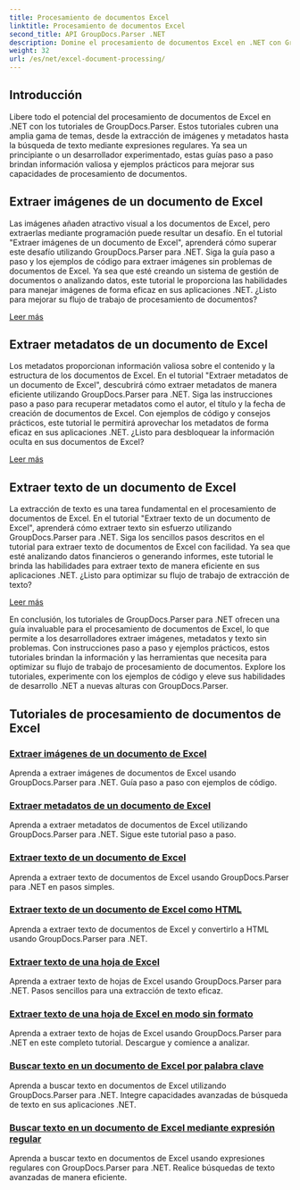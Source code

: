 ```yaml
---
title: Procesamiento de documentos Excel
linktitle: Procesamiento de documentos Excel
second_title: API GroupDocs.Parser .NET
description: Domine el procesamiento de documentos Excel en .NET con GroupDocs.Parser. Aprenda a extraer imágenes, metadatos y texto de manera eficiente con guías paso a paso.
weight: 32
url: /es/net/excel-document-processing/
---
```

## Introducción

Libere todo el potencial del procesamiento de documentos de Excel en .NET con los tutoriales de GroupDocs.Parser. Estos tutoriales cubren una amplia gama de temas, desde la extracción de imágenes y metadatos hasta la búsqueda de texto mediante expresiones regulares. Ya sea un principiante o un desarrollador experimentado, estas guías paso a paso brindan información valiosa y ejemplos prácticos para mejorar sus capacidades de procesamiento de documentos.

## Extraer imágenes de un documento de Excel

Las imágenes añaden atractivo visual a los documentos de Excel, pero extraerlas mediante programación puede resultar un desafío. En el tutorial "Extraer imágenes de un documento de Excel", aprenderá cómo superar este desafío utilizando GroupDocs.Parser para .NET. Siga la guía paso a paso y los ejemplos de código para extraer imágenes sin problemas de documentos de Excel. Ya sea que esté creando un sistema de gestión de documentos o analizando datos, este tutorial le proporciona las habilidades para manejar imágenes de forma eficaz en sus aplicaciones .NET. ¿Listo para mejorar su flujo de trabajo de procesamiento de documentos?

[Leer más](./extract-images-from-excel-document/)

## Extraer metadatos de un documento de Excel

Los metadatos proporcionan información valiosa sobre el contenido y la estructura de los documentos de Excel. En el tutorial "Extraer metadatos de un documento de Excel", descubrirá cómo extraer metadatos de manera eficiente utilizando GroupDocs.Parser para .NET. Siga las instrucciones paso a paso para recuperar metadatos como el autor, el título y la fecha de creación de documentos de Excel. Con ejemplos de código y consejos prácticos, este tutorial le permitirá aprovechar los metadatos de forma eficaz en sus aplicaciones .NET. ¿Listo para desbloquear la información oculta en sus documentos de Excel?

[Leer más](./extract-metadata-from-excel-document/)

## Extraer texto de un documento de Excel

La extracción de texto es una tarea fundamental en el procesamiento de documentos de Excel. En el tutorial "Extraer texto de un documento de Excel", aprenderá cómo extraer texto sin esfuerzo utilizando GroupDocs.Parser para .NET. Siga los sencillos pasos descritos en el tutorial para extraer texto de documentos de Excel con facilidad. Ya sea que esté analizando datos financieros o generando informes, este tutorial le brinda las habilidades para extraer texto de manera eficiente en sus aplicaciones .NET. ¿Listo para optimizar su flujo de trabajo de extracción de texto?

[Leer más](./extract-text-from-excel-document/)

En conclusión, los tutoriales de GroupDocs.Parser para .NET ofrecen una guía invaluable para el procesamiento de documentos de Excel, lo que permite a los desarrolladores extraer imágenes, metadatos y texto sin problemas. Con instrucciones paso a paso y ejemplos prácticos, estos tutoriales brindan la información y las herramientas que necesita para optimizar su flujo de trabajo de procesamiento de documentos. Explore los tutoriales, experimente con los ejemplos de código y eleve sus habilidades de desarrollo .NET a nuevas alturas con GroupDocs.Parser.
## Tutoriales de procesamiento de documentos de Excel
### [Extraer imágenes de un documento de Excel](./extract-images-from-excel-document/)
Aprenda a extraer imágenes de documentos de Excel usando GroupDocs.Parser para .NET. Guía paso a paso con ejemplos de código.
### [Extraer metadatos de un documento de Excel](./extract-metadata-from-excel-document/)
Aprenda a extraer metadatos de documentos de Excel utilizando GroupDocs.Parser para .NET. Sigue este tutorial paso a paso.
### [Extraer texto de un documento de Excel](./extract-text-from-excel-document/)
Aprenda a extraer texto de documentos de Excel usando GroupDocs.Parser para .NET en pasos simples.
### [Extraer texto de un documento de Excel como HTML](./extract-text-from-excel-document-as-html/)
Aprenda a extraer texto de documentos de Excel y convertirlo a HTML usando GroupDocs.Parser para .NET.
### [Extraer texto de una hoja de Excel](./extract-text-from-excel-sheet/)
Aprenda a extraer texto de hojas de Excel usando GroupDocs.Parser para .NET. Pasos sencillos para una extracción de texto eficaz.
### [Extraer texto de una hoja de Excel en modo sin formato](./extract-text-from-excel-sheet-in-raw-mode/)
Aprenda a extraer texto de hojas de Excel usando GroupDocs.Parser para .NET en este completo tutorial. Descargue y comience a analizar.
### [Buscar texto en un documento de Excel por palabra clave](./search-text-in-excel-document-by-keyword/)
Aprenda a buscar texto en documentos de Excel utilizando GroupDocs.Parser para .NET. Integre capacidades avanzadas de búsqueda de texto en sus aplicaciones .NET.
### [Buscar texto en un documento de Excel mediante expresión regular](./search-text-in-excel-document-by-regular-expression/)
Aprenda a buscar texto en documentos de Excel usando expresiones regulares con GroupDocs.Parser para .NET. Realice búsquedas de texto avanzadas de manera eficiente.